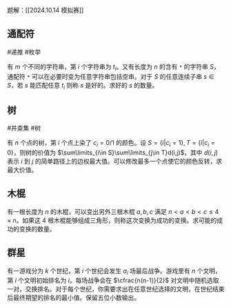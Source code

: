 题解：[[2024.10.14 模拟赛]]

## 通配符

#递推 #枚举 

有 $m$ 个不同的字符串，第 $i$ 个字符串为 $t_i$。又有长度为 $n$ 的含有 $\texttt{*}$ 的字符串 $S$，通配符 $\texttt{*}$ 可以在必要时变为任意字符串包括空串。对于 $S$ 的任意连续子串 $s\in S$，若 $s$ 能匹配任意 $t_i$ 则称 $s$ 是好的。求好的 $s$ 的数量。

## 树

#并查集 #树 

有 $n$ 个点的树，第 $i$ 个点上染了 $c_i=0/1$ 的颜色。设 $S=\{i|c_i=1\},T=\{i|c_i=0\}$，则树的价值为 $\sum\limits_{i\in S}\sum\limits_{j\in T}d(i,j)$，其中 $d(i,j)$ 表示 $i$ 到 $j$ 的简单路径上的边权最大值。可以修改最多一个点使它的颜色反转，求最大价值。

## 木棍

有一根长度为 $n$ 的木棍，可以变出另外三根木棍 $a,b,c$ 满足 $n<a<b<c\le 4\times n$。如果这 $4$ 根木棍能够组成三角形，则称这次变换为成功的变换。求可能的成功的变换的数量。

## 群星

有一游戏分为 $k$ 个世纪，第 $i$ 个世纪会发生 $a_i$ 场最后战争。游戏里有 $n$ 个文明，第 $i$ 个文明初始排名为 $i$。每场战争会在 $\cfrac{n(n-1)}{2}$ 对文明中随机选取一对，交换排名。对于每个世纪，你需要求出在任意世纪选择的文明，在世纪结束后最终期望的排名的最小值。保留五位小数输出。